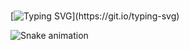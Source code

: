 </br>[![Typing SVG](https://readme-typing-svg.demolab.com/?font=Fira+Code&size=35&pause=1000&color=0000FF&width=435&lines=HELLO+WORLD!)](https://git.io/typing-svg)














![Snake animation](https://github.com/thepiyushmalhotra/thepiyushmalhotra/blob/output/github-contribution-grid-snake.svg)
